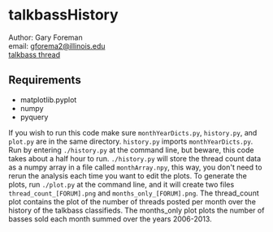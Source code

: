 talkbassHistory
===============

Author: Gary Foreman  
email: gforema2@illinois.edu  
[talkbass thread](http://www.talkbass.com/threads/thread-count-tb-classifieds.1081726/)

Requirements
------------
- matplotlib.pyplot
- numpy
- pyquery

If you wish to run this code make sure `monthYearDicts.py`, `history.py`, and 
`plot.py` are in the same directory. `history.py` imports `monthYearDicts.py`. 
Run by entering `./history.py` at the command line, but beware, this code takes 
about a half hour to run. `./history.py` will store the thread count data as 
a numpy array in a file called `monthArray.npy`, this way, you don't need to 
rerun the analysis each time you want to edit the plots. To generate the 
plots, run `./plot.py` at the command line, and it will create two files 
`thread_count_[FORUM].png` and `months_only_[FORUM].png`. The thread_count plot
contains the plot of the number of threads posted per month over the history
of the talkbass classifieds. The months_only plot plots the number of basses 
sold each month summed over the years 2006-2013.
